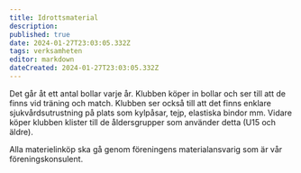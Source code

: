 ```yaml
---
title: Idrottsmaterial
description: 
published: true
date: 2024-01-27T23:03:05.332Z
tags: verksamheten
editor: markdown
dateCreated: 2024-01-27T23:03:05.332Z
---
```


Det går åt ett antal bollar varje år. Klubben köper in bollar och ser till att de finns vid träning och match. Klubben ser också till att det finns enklare sjukvårdsutrustning på plats som kylpåsar, tejp, elastiska bindor mm. Vidare köper klubben klister till de åldersgrupper som använder detta (U15 och äldre).

Alla materielinköp ska gå genom föreningens materialansvarig som är vår föreningskonsulent.